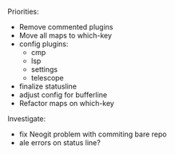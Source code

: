 Priorities:
  - Remove commented plugins
  - Move all maps to which-key
  - config plugins:
    - cmp
    - lsp
    - settings
    - telescope
  - finalize statusline
  - adjust config for bufferline
  - Refactor maps on which-key

Investigate:
  - fix Neogit problem with commiting bare repo
  - ale errors on status line?
